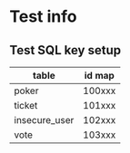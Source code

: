 # Test info

## Test SQL key setup

| table         | id map |
|---------------|--------|
| poker         | 100xxx |
| ticket        | 101xxx |
| insecure_user | 102xxx |
| vote          | 103xxx |